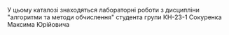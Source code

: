 У цьому каталозі знаходяться лабораторні роботи з дисципліни "алгоритми та методи обчислення" студента групи КН-23-1 Сокуренка Максима Юрійовича
